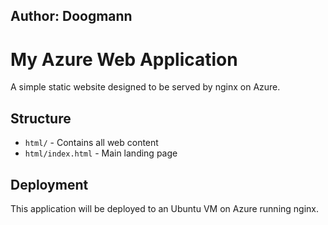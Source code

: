 ## Author: Doogmann


# My Azure Web Application

A simple static website designed to be served by nginx on Azure.

## Structure
- `html/` - Contains all web content
- `html/index.html` - Main landing page

## Deployment
This application will be deployed to an Ubuntu VM on Azure running nginx.


